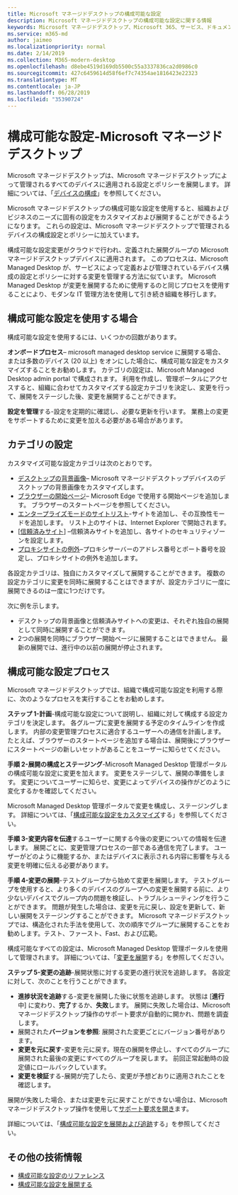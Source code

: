 ```yaml
---
title: Microsoft マネージドデスクトップの構成可能な設定
description: Microsoft マネージドデスクトップの構成可能な設定に関する情報
keywords: Microsoft マネージドデスクトップ、Microsoft 365、サービス、ドキュメント、設定、構成可能な設定
ms.service: m365-md
author: jaimeo
ms.localizationpriority: normal
ms.date: 2/14/2019
ms.collection: M365-modern-desktop
ms.openlocfilehash: d8ebe4519d169db5500c55a3337836ca2d0986c0
ms.sourcegitcommit: 427c6459614d58f6ef7c74354ae1816423e22323
ms.translationtype: MT
ms.contentlocale: ja-JP
ms.lasthandoff: 06/28/2019
ms.locfileid: "35390724"
---
```

# <a name="configurable-settings---microsoft-managed-desktop"></a>構成可能な設定-Microsoft マネージドデスクトップ

Microsoft マネージドデスクトップは、Microsoft マネージドデスクトップによって管理されるすべてのデバイスに適用される設定とポリシーを展開します。 詳細については、「[デバイスの構成](../service-description/device-policies.md)」を参照してください。

Microsoft マネージドデスクトップの構成可能な設定を使用すると、組織およびビジネスのニーズに固有の設定をカスタマイズおよび展開することができるようになります。 これらの設定は、Microsoft マネージドデスクトップで管理されるデバイスの構成設定とポリシーに加えています。  

構成可能な設定変更がクラウドで行われ、定義された展開グループの Microsoft マネージドデスクトップデバイスに適用されます。 このプロセスは、Microsoft Managed Desktop が、サービスによって定義および管理されているデバイス構成の設定とポリシーに対する変更を管理する方法に似ています。 Microsoft Managed Desktop が変更を展開するために使用するのと同じプロセスを使用することにより、モダンな IT 管理方法を使用して引き続き組織を移行します。

## <a name="when-to-use-configurable-settings"></a>構成可能な設定を使用する場合

構成可能な設定を使用するには、いくつかの回数があります。 

**オンボードプロセス**– microsoft managed desktop service に展開する場合、または多数のデバイス (20 以上) をオンにした場合に、構成可能な設定をカスタマイズすることをお勧めします。 カテゴリの設定は、Microsoft Managed Desktop admin portal で構成されます。 利用を作成し、管理ポータルにアクセスすると、組織に合わせてカスタマイズする設定カテゴリを決定し、変更を行って、展開をステージした後、変更を展開することができます。

**設定を管理**する-設定を定期的に確認し、必要な更新を行います。 業務上の変更をサポートするために変更を加える必要がある場合があります。   

## <a name="setting-categories"></a>カテゴリの設定

カスタマイズ可能な設定カテゴリは次のとおりです。
- [デスクトップの背景画像](config-setting-ref.md#desktop-background-picture)– Microsoft マネージドデスクトップデバイスのデスクトップの背景画像をカスタマイズします。 
- [ブラウザーの開始ページ](config-setting-ref.md#browser-start-pages)– Microsoft Edge で使用する開始ページを追加します。 ブラウザーのスタートページを参照してください。
- [エンタープライズモードのサイトリスト](config-setting-ref.md#enterprise-mode-site-list-location)-サイトを追加し、その互換性モードを追加します。 リスト上のサイトは、Internet Explorer で開始されます。 
- [[信頼済みサイト](config-setting-ref.md#trusted-sites)] –信頼済みサイトを追加し、各サイトのセキュリティゾーンを設定します。 
- [プロキシサイトの例外](config-setting-ref.md#proxy)–プロキシサーバーのアドレス番号とポート番号を設定し、プロキシサイトの例外を追加します。

各設定カテゴリは、独自にカスタマイズして展開することができます。 複数の設定カテゴリに変更を同時に展開することはできますが、設定カテゴリに一度に展開できるのは一度に1つだけです。

次に例を示します。
- デスクトップの背景画像と信頼済みサイトへの変更は、それぞれ独自の展開として同時に展開することができます。 
- 2つの展開を同時にブラウザー開始ページに展開することはできません。 最新の展開では、進行中の以前の展開が停止されます。

## <a name="configurable-setting-process"></a>構成可能な設定プロセス

Microsoft マネージドデスクトップでは、組織で構成可能な設定を利用する際に、次のようなプロセスを実行することをお勧めします。

**ステップ 1-計画**-構成可能な設定について説明し、組織に対して構成する設定カテゴリを決定します。 各グループに変更を展開する予定のタイムラインを作成します。 内部の変更管理プロセスに適合するユーザーへの通信を計画します。 たとえば、ブラウザーのスタートページを追加する場合は、展開後にブラウザーにスタートページの新しいセットがあることをユーザーに知らせてください。  

**手順 2-展開の構成とステージング**-Microsoft Managed Desktop 管理ポータルの構成可能な設定に変更を加えます。 変更をステージして、展開の準備をします。 変更についてユーザーに知らせ、変更によってデバイスの操作がどのように変化するかを確認してください。   

Microsoft Managed Desktop 管理ポータルで変更を構成し、ステージングします。 詳細については、「[構成可能な設定をカスタマイズ](config-setting-ref.md)する」を参照してください。 

**手順 3-変更内容を伝達**するユーザーに関する今後の変更についての情報を伝達します。 展開ごとに、変更管理プロセスの一部である通信を完了します。 ユーザーがどのように機能するか、またはデバイスに表示される内容に影響を与える変更を明確に伝える必要があります。

**手順 4-変更の展開**-テストグループから始めて変更を展開します。 テストグループを使用すると、より多くのデバイスのグループへの変更を展開する前に、より少ないデバイスでグループ内の問題を検証し、トラブルシューティングを行うことができます。 問題が発生した場合は、変更を元に戻し、設定を更新して、新しい展開をステージングすることができます。 Microsoft マネージドデスクトップでは、構造化された手法を使用して、次の順序でグループに展開することをお勧めします。テスト、ファースト、Fast、および広範。   

構成可能なすべての設定は、Microsoft Managed Desktop 管理ポータルを使用して管理されます。 詳細については、「[変更を展開](config-setting-deploy.md)する」を参照してください。 

**ステップ 5-変更の追跡**-展開状態に対する変更の進行状況を追跡します。 各設定に対して、次のことを行うことができます。
- **進捗状況を追跡**する-変更を展開した後に状態を追跡します。 状態は [**進行**中] に変わり、**完了**するか、**失敗**します。 展開に失敗した場合は、Microsoft マネージドデスクトップ操作のサポート要求が自動的に開かれ、問題を調査します。  
- 展開された**バージョンを参照**: 展開された変更ごとにバージョン番号があります。
- **変更を元に戻す**-変更を元に戻す。現在の展開を停止し、すべてのグループに展開された最後の変更にすべてのグループを戻します。 前回正常起動時の設定値にロールバックしています。
- **変更を検証**する-展開が完了したら、変更が予想どおりに適用されたことを確認します。  

展開が失敗した場合、または変更を元に戻すことができない場合は、Microsoft マネージドデスクトップ操作を使用して[サポート要求を開き](admin-support.md)ます。 

詳細については、「[構成可能な設定を展開および追跡](config-setting-deploy.md)する」を参照してください。

## <a name="additional-resources"></a>その他の技術情報
- [構成可能な設定のリファレンス](config-setting-ref.md) 
- [構成可能な設定を展開する](config-setting-deploy.md) 
